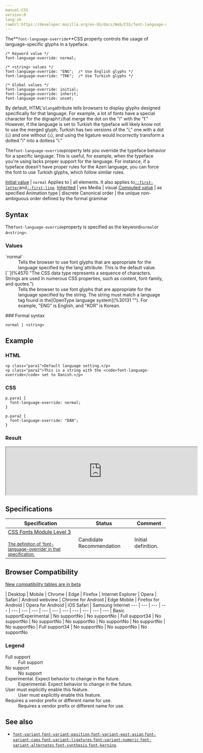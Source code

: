 ```yaml
---
manual:CSS
version:0
lang:zh
rawUrl:https://developer.mozilla.org/en-US/docs/Web/CSS/font-language-override
---
```






The**`font-language-override`**CSS property controls the usage of language-specific glyphs in a typeface.


```
/* Keyword value */
font-language-override: normal;

/* <string> values */
font-language-override: "ENG";  /* Use English glyphs */
font-language-override: "TRK";  /* Use Turkish glyphs */

/* Global values */
font-language-override: initial;
font-language-override: inherit;
font-language-override: unset;
```


By default, HTML&#39;s`lang`attribute tells browsers to display glyphs designed specifically for that language. For example, a lot of fonts have a special character for the digraph`fi`that merge the dot on the &quot;i&quot; with the &quot;f.&quot; However, if the language is set to Turkish the typeface will likely know not to use the merged glyph; Turkish has two versions of the &quot;i,&quot; one with a dot (`i`) and one without (`ı`), and using the ligature would incorrectly transform a dotted &quot;i&quot; into a dotless &quot;i.&quot;



The`font-language-override`property lets you override the typeface behavior for a specific language. This is useful, for example, when the typeface you&#39;re using lacks proper support for the language. For instance, if a typeface doesn&#39;t have proper rules for the Azeri language, you can force the font to use Turkish glyphs, which follow similar rules.


[Initial value](%28552 "") | `normal` 
Applies to | all elements. It also applies to[`::first-letter`](%28553 "The ::first-letter CSS pseudo-element applies styles to the first letter of the first line of a block-level element, but only when not preceded by other content (such as images or inline tables).")and[`::first-line`](%28554 "The ::first-line CSS pseudo-element applies styles to the first line of a block-level element."). 
[Inherited](%28555 "") | yes 
Media | visual 
[Computed value](%28556 "") | as specified 
Animation type | discrete 
Canonical order | the unique non-ambiguous order defined by the formal grammar 


## Syntax<a name="Syntax"></a>


The`font-language-override`property is specified as the keyword`normal`or a`<string>`.


### Values<a name="Values"></a>
<dl><dt id=''>`normal`</dt><dd>Tells the browser to use font glyphs that are appropriate for the language specified by the`lang`attribute. This is the default value.</dd><dt id=''>[`<string>`](%4570 "The <string> CSS data type represents a sequence of characters. Strings are used in numerous CSS properties, such as content, font-family, and quotes.")</dt><dd>Tells the browser to use font glyphs that are appropriate for the language specified by the string. The string must match a language tag found in the[OpenType language system](%30131 ""). For example, &quot;ENG&quot; is English, and &quot;KOR&quot; is Korean.</dd></dl>
### Formal syntax<a name="Formal_syntax"></a>

```
normal | <string>
```

## Example<a name="Example"></a>

### HTML<a name="HTML"></a>

```
<p class="para1">Default language setting.</p>
<p class="para2">This is a string with the <code>font-language-override</code> set to Danish.</p>

```

### CSS<a name="CSS"></a>

```
p.para1 {
  font-language-override: normal;
}

p.para2 {
  font-language-override: "DAN";
}
```

### Result<a name="Result"></a>


<iframe src='https://mdn.mozillademos.org/en-US/docs/Web/CSS/font-language-override$samples/Example?revision=1319161' width='600' height='null'></iframe>



## Specifications<a name="Specifications"></a>

Specification | Status | Comment 
 ---  |  ---  |  ---  | 
[CSS Fonts Module Level 3<br></br><small>The definition of &#39;font-language-override&#39; in that specification.</small>](%30132 "") | Candidate Recommendation | Initial definition. 


## Browser Compatibility<a name="Browser_Compatibility"></a>
[New compatibility tables are in beta<i></i>](%3360 "")

 | <abbr>Desktop<i></i></abbr> | <abbr>Mobile<i></i></abbr> 
 | <abbr>Chrome<i></i></abbr> | <abbr>Edge<i></i></abbr> | <abbr>Firefox<i></i></abbr> | <abbr>Internet Explorer<i></i></abbr> | <abbr>Opera<i></i></abbr> | <abbr>Safari<i></i></abbr> | <abbr>Android webview<i></i></abbr> | <abbr>Chrome for Android<i></i></abbr> | <abbr>Edge Mobile<i></i></abbr> | <abbr>Firefox for Android<i></i></abbr> | <abbr>Opera for Android<i></i></abbr> | <abbr>iOS Safari<i></i></abbr> | <abbr>Samsung Internet<i></i></abbr> 
 ---  |  ---  |  ---  |  ---  |  ---  |  ---  |  ---  |  ---  |  ---  |  ---  |  ---  |  ---  |  ---  |  ---  | 
Basic support<abbr>Experimental<i></i></abbr> | <abbr>No support</abbr>No | <abbr>No support</abbr>No | <abbr>Full support</abbr>34 | <abbr>No support</abbr>No | <abbr>No support</abbr>No | <abbr>No support</abbr>No | <abbr>No support</abbr>No | <abbr>No support</abbr>No | <abbr>No support</abbr>No | <abbr>Full support</abbr>34 | <abbr>No support</abbr>No | <abbr>No support</abbr>No | <abbr>No support</abbr>No 


### Legend<a name="Legend"></a>
<dl><dt id=''><abbr>Full support</abbr></dt><dd>Full support</dd><dt id=''><abbr>No support</abbr></dt><dd>No support</dd><dt id=''><abbr>Experimental. Expect behavior to change in the future.<i></i></abbr></dt><dd>Experimental. Expect behavior to change in the future.</dd><dt id=''><abbr>User must explicitly enable this feature.<i></i></abbr></dt><dd>User must explicitly enable this feature.</dd><dt id=''><abbr>Requires a vendor prefix or different name for use.<i></i></abbr></dt><dd>Requires a vendor prefix or different name for use.</dd></dl>

## See also<a name="See_also"></a>

* [`font-variant`](%30116 "The font-variant CSS property is a shorthand for the longhand properties font-variant-caps, font-variant-numeric, font-variant-alternates, font-variant-ligatures, and font-variant-east-asian. You can also set the CSS Level 2 (Revision 1) values of font-variant, (that is, normal or small-caps), by using the font shorthand."),[`font-variant-position`](%30117 "The font-variant-position CSS property controls the usage of alternate, smaller glyphs that are positioned as superscript or subscript relative to the baseline of the font (which remains unchanged). These glyphs are likely to be used in <sub> and <sup> elements."),[`font-variant-east-asian`](%30118 "The font-variant-east-asian CSS property controls the usage of alternate glyphs for East Asian scripts, like Japanese and Chinese."),[`font-variant-caps`](%30119 "The font-variant-caps CSS property controls the usage of alternate glyphs for capital letters."),[`font-variant-ligatures`](%30120 "The font-variant-ligatures CSS property controls which ligatures and contextual forms are used in textual content of the elements it applies to. This leads to more harmonized forms in the resulting text."),[`font-variant-numeric`](%30121 "The font-variant-numeric CSS property controls the usage of alternate glyphs for numbers, fractions, and ordinal markers."),[`font-variant-alternates`](%28550 "The font-variant-alternates CSS property controls the usage of alternate glyphs. These alternate glyphs may be referenced by alternative names defined in @font-feature-values."),[`font-synthesis`](%30122 "The font-synthesis CSS property controls which missing typefaces, bold or italic, may be synthesized by the browser."),[`font-kerning`](%30114 "The font-kerning CSS property controls the usage of the kerning information stored in a font.").



